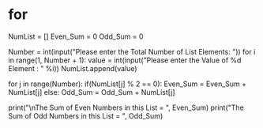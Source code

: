 # for
NumList = []
Even_Sum = 0
Odd_Sum = 0

Number = int(input("Please enter the Total Number of List Elements: "))
for i in range(1, Number + 1):
    value = int(input("Please enter the Value of %d Element : " %i))
    NumList.append(value)

for j in range(Number):
    if(NumList[j] % 2 == 0):
        Even_Sum = Even_Sum + NumList[j]
    else:
        Odd_Sum = Odd_Sum + NumList[j]

print("\nThe Sum of Even Numbers in this List =  ", Even_Sum)
print("The Sum of Odd Numbers in this List =  ", Odd_Sum)
